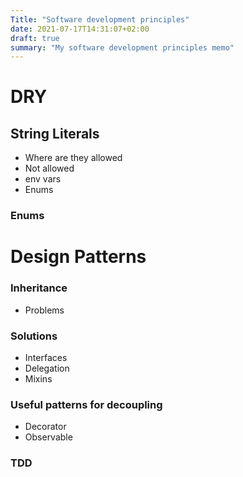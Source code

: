 ```yaml
---
Title: "Software development principles"
date: 2021-07-17T14:31:07+02:00
draft: true
summary: "My software development principles memo"
---
```


# DRY

## String Literals
- Where are they allowed
- Not allowed
- env vars
- Enums

### Enums

# Design Patterns

### Inheritance
- Problems

### Solutions
- Interfaces
- Delegation
- Mixins

### Useful patterns for decoupling
- Decorator
- Observable

### TDD

